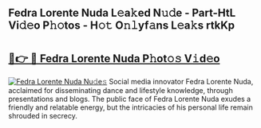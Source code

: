 ## Fedra Lorente Nuda L𝚎a𝚔ed N𝚞𝚍e - Part-HtL Vi𝚍𝚎o P𝚑𝚘tos - H𝚘𝚝 O𝚗𝚕yf𝚊ns L𝚎a𝚔s rtkKp

# <h2><a href="http://kfdnriu.oniu.top/?m=Fedra+Lorente+Nuda">🔗👉 🔴 Fedra Lorente Nuda P𝚑ot𝚘𝚜 V𝚒d𝚎o</a></h2>

[![Fedra Lorente Nuda Nu𝚍e𝚜](https://i.imgur.com/0qMVB7G.gif)](http://kfdnriu.oniu.top/?m=Fedra+Lorente+Nuda)
Social media innovator Fedra Lorente Nuda, acclaimed for disseminating dance and lifestyle knowledge, through presentations and blogs. The public face of Fedra Lorente Nuda exudes a friendly and relatable energy, but the intricacies of his personal life remain shrouded in secrecy.  
